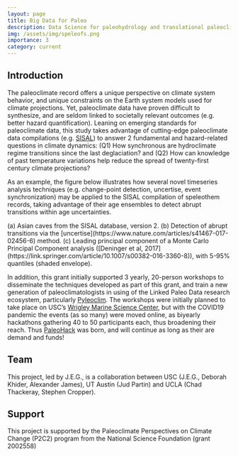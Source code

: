 ```yaml
---
layout: page
title: Big Data for Paleo
description: Data Science for paleohydrology and translational paleoclimatology
img: /assets/img/speleofs.png
importance: 3
category: current
---
```



## Introduction
The paleoclimate record offers a unique perspective on climate system behavior, and unique constraints on the Earth system models used for climate projections. Yet, paleoclimate data have proven difficult to synthesize, and are seldom linked to societally relevant outcomes (e.g. better hazard quantification). Leaning on emerging standards for paleoclimate data, this study takes advantage of cutting-edge paleoclimate data compilations (e.g. [SISAL](https://doi.org/10.5194/essd-12-2579-2020)) to answer 2 fundamental and hazard-related questions in climate dynamics: (Q1) How synchronous are hydroclimate regime transitions since the last deglaciation? and (Q2) How can knowledge of past temperature variations help reduce the spread of twenty-first century climate projections?

As an example, the figure below illustrates how several novel timeseries analysis techniques (e.g. change-point detection, uncertise, event synchronization) may be applied to the SISAL compilation of speleothem records, taking advantage of their age ensembles to detect abrupt transitions within age uncertainties.  

<div class="row">
    <div class="col-sm mt-3 mt-md-0">
        <img class="img-fluid rounded z-depth-1" src="{{ '/assets/img/speleo_poc_r.png' | relative_url }}" alt="" title="Hunting for abrupt shifts in paleohydrology  "/>
    </div>
</div>
<div class="caption">
    (a) Asian caves from the SISAL database, version 2. (b) Detection of abrupt transitions via the [uncertise](https://www.nature.com/articles/s41467-017-02456-6) method. (c) Leading principal component of a Monte Carlo Principal Component analysis ([Deninger et al, 2017](https://link.springer.com/article/10.1007/s00382-016-3360-8)), with 5-95% quantiles (shaded envelope).
</div>

In addition, this grant initially supported 3 yearly, 20-person workshops to disseminate the techniques developed as part of this grant, and train a new generation of paleoclimatologists in using of the Linked Paleo Data research ecosystem, particularly [Pyleoclim](https://github.com/LinkedEarth/Pyleoclim_util). The workshops were initially planned to take place on USC’s [Wrigley Marine Science Center](https://dornsife.usc.edu/wrigley/wmsc/), but with the COVID19 pandemic the events (as so many) were moved online, as biyearly hackathons gathering 40 to 50 participants each, thus broadening their reach.  Thus [PaleoHack](https://linkedearth.github.io/paleoHackathon/) was born, and will continue as long as their are demand and funds!   

## Team
This project, led by J.E.G., is a collaboration between USC (J.E.G., Deborah Khider, Alexander James), UT Austin (Jud Partin) and UCLA (Chad Thackeray, Stephen Cropper).

## Support
This project is supported by the Paleoclimate Perspectives on Climate Change (P2C2) program from the National Science Foundation (grant 2002558)
